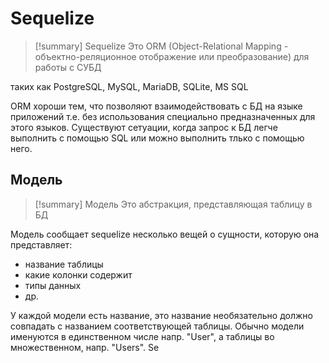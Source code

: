 # Sequelize
> [!summary] Sequelize
> Это ORM (Object-Relational Mapping - объектно-реляционное отображение или преобразование) для работы с СУБД

 таких как PostgreSQL, MySQL, MariaDB, SQLite, MS SQL

ORM хороши тем, что позволяют взаимодействовать с БД на языке приложений т.е. без использования специально предназначенных для этого языков. Существуют сетуации, когда запрос к БД легче выполнить с помощью SQL или можно выполнить тлько с помощью него.

## Модель
> [!summary] Модель
> Это абстракция, представляющая таблицу в БД

Модель сообщает sequelize несколько вещей о сущности, которую она представляет:
- название таблицы
- какие колонки содержит
- типы данных
- др.

У каждой модели есть название, это название необязательно должно совпадать с названием соответствующей таблицы. Обычно модели именуются в единственном числе напр. "User", а таблицы во множественном, напр. "Users".
Se